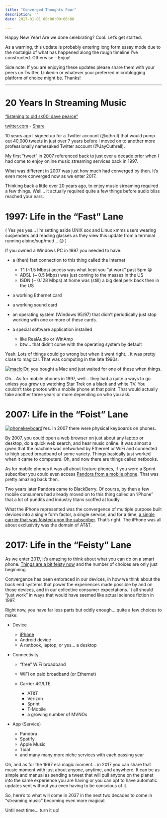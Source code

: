 ```yaml
---
title: "Converged Thoughts Four"
description: ''
date: 2017-01-01 00:00:00+00:00

---
```


Happy New Year! Are we done celebrating? Cool. Let’s get started.

As a warning, this update is probably entering long form essay mode due to the nostalgia of what has happened along the rough timeline I’ve constructed. Otherwise – Enjoy!

Side note: If you are enjoying these updates please share them with your peers on Twitter, Linkedin or whatever your preferred microblogging platform of choice might be. Thanks!



---

20 Years In Streaming Music
===========================

[“listening to old sk00l dave pearce”](https://web.archive.org/web/20230000000000*/https://twitter.com/Qthrul/status/3217513?utm_campaign=Fudge%20Sunday&utm_medium=email&utm_source=Revue%20newsletter)

[twitter.com](http://rev.vu/JQbww?utm_campaign=Issue&utm_content=domain&utm_medium=email&utm_source=Fudge+Sunday) - [Share](http://rev.vu/JQbww?utm_campaign=Issue&utm_content=share&utm_medium=email&utm_source=Fudge+Sunday)

10 years ago I signed up for a Twitter account (@qthrul) that would pump out 40,000 tweets in just over 7 years before I moved on to another more professionally namesaked Twitter account (@JayCuthrell).

[My first “tweet” in 2007](https://web.archive.org/web/20230000000000*/https://twitter.com/Qthrul/status/3217513?utm_campaign=Fudge%20Sunday&utm_medium=email&utm_source=Revue%20newsletter) referenced back to just over a decade prior when I had come to enjoy online music streaming services back in 1997.

What was different in 2007 was just how much had converged by then. It’s even more converged now as we enter 2017.

Thinking back a little over 20 years ago, to enjoy music streaming required a few things. Well… it actually required quite a few things before audio bliss reached your ears.

1997: Life in the “Fast” Lane
=============================

( Yes yes yes… I’m setting aside UNIX sox and Linux xmms users wearing suspenders and reading glasses as they view this update from a terminal running alpine/sup/mutt… 😉 )

If you owned a Windows PC in 1997 you needed to have:

* a (then) fast connection to this thing called the Internet


	+ T1 (~1.5 Mbps) access was what kept you “at work” past 5pm 😁
	+ ADSL (~ 0.5 Mbps) was just coming to the masses in the US
	+ ISDN (~ 0.128 Mbps) at home was (still) a big deal perk back then in the US
* a working Ethernet card
* a working sound card
* an operating system (Windows 95/97) that didn’t periodically just stop working with one or more of these cards.
* a special software application installed


	+ like RealAudio or WinAmp
	+ btw… that didn’t come with the operating system by default

Yeah. Lots of things could go wrong but when it went right… it was pretty close to magical. That was computing in the late 1990s.

[![maclol](https://substack.com/static/b1e7f3cf85c66095b4a1dbf6bcd7076d/0a47e/maclol.png "maclol")](https://substackcdn.com/image/fetch/f_auto,q_auto:good,fl_progressive:steep/https%3A%2F%2Fsubstack.com%2Fstatic%2Fb1e7f3cf85c66095b4a1dbf6bcd7076d%2F0a47e%2Fmaclol.png)Or, you bought a Mac and just waited for one of these when things.

Oh… As for mobile phones in 1997, well… they had a quite a ways to go unless you grew up watching Star Trek on a black and white TV. You couldn’t take photos with a mobile phone at that point. That would actually take another three years or more depending on who you ask.

2007: Life in the “Foist” Lane
==============================

[![phonekeyboard](https://substack.com/static/df33a5685b4ea81282b14fa82311c553/0a47e/phonekeyboard.png "phonekeyboard")](https://substackcdn.com/image/fetch/f_auto,q_auto:good,fl_progressive:steep/https%3A%2F%2Fsubstack.com%2Fstatic%2Fdf33a5685b4ea81282b14fa82311c553%2F0a47e%2Fphonekeyboard.png)Yes. In 2007 there were physical keyboards on phones.

By 2007, you could open a web browser on just about any laptop or desktop, do a quick web search, and hear music online. It was almost a given that the machine was networked by Ethernet or WiFi and connected to high speed broadband of some variety. Things basically just worked when it came to computers. Oh, and now there are things called netbooks.

As for mobile phones it was all about feature phones, if you were a Sprint subscriber you could even access [Pandora from a mobile phone](http://newsroom.sprint.com/news-releases/sprint-first-to-deliver-pandora-for-personalized-streaming-radio-on-mobile-phones.htm?utm_campaign=Fudge%20Sunday&utm_medium=email&utm_source=Revue%20newsletter). That was pretty amazing back then.

Two years later Pandora came to BlackBerry. Of course, by then a few mobile consumers had already moved on to this thing called an ‘iPhone” that a lot of pundits and industry titans scoffed at loudly.

What the iPhone represented was the convergence of multiple purpose built devices into a single form factor, a single service, and for a time, [a single carrier that was foisted upon the subscriber](https://techcrunch.com/2010/05/10/apple-att-iphone-agreement/?utm_campaign=Fudge%20Sunday&utm_medium=email&utm_source=Revue%20newsletter). That’s right. The iPhone was all about exclusivity was the domain of AT&T.

2017: Life in the “Feisty” Lane
===============================

As we enter 2017, it’s amazing to think about what you can do on a smart phone. [Things are a bit feisty now](http://pitchfork.com/features/lists-and-guides/9986-the-year-in-streaming-2016/?utm_campaign=Fudge%20Sunday&utm_medium=email&utm_source=Revue%20newsletter) and the number of choices are only just beginning.

Convergence has been embraced in our devices, in how we think about the back end systems that power the experiences made possible by and on those devices, and in our collective consumer expectations. It all should “just work” in ways that would have seemed like actual science fiction in 1997.

Right now, you have far less parts but oddly enough… quite a few choices to make:

* Device


	+ [iPhone](https://www.youtube.com/watch?utm_campaign=Fudge%20Sunday&utm_medium=email&utm_source=Revue%20newsletter&v=wKiIroiCvZ0)
	+ Android device
	+ A netbook, laptop, or yes… a desktop
* Connectivity


	+ “free” WiFi broadband
	+ WiFi on paid broadband (or Ethernet)
	+ Carrier 4G/LTE
	
	
		- AT&T
		- Verizon
		- Sprint
		- T-Mobile
		- a growing number of MVNOs
* App (Service)


	+ Pandora
	+ Spotify
	+ Apple Music
	+ Tidal
	+ and many many more niche services with each passing year

Oh, and as for the 1997 era magic moment… in 2017 you can share that music moment with just about anyone, anytime, and anywhere. It can be as simple and manual as sending a tweet that will pull anyone on the planet into the same experience you are having or you can opt to have automatic updates sent without you even having to be conscious of it.

So, here’s to what will come in 2037 in the next two decades to come in “streaming music” becoming even more magical.

Until next time… turn it up!

